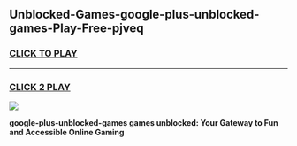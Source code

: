 
## Unblocked-Games-google-plus-unblocked-games-Play-Free-pjveq
<h3>
<a href="https://premium76.site?title=google-plus-unblocked-games&ref=10A">CLICK TO PLAY</a></h3>
<hr>

<h3>
<a href="https://premium76.site?title=google-plus-unblocked-games&ref=10A">CLICK 2 PLAY</a>
  
</h3>

<a href="https://premium76.site?title=google-plus-unblocked-games&ref=10A"><img src="https://clearcache.store/games.png"></a>


**google-plus-unblocked-games games unblocked: Your Gateway to Fun and Accessible Online Gaming**
